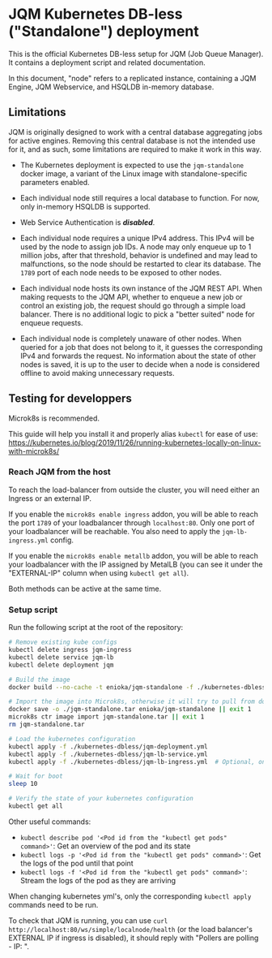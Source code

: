 # JQM Kubernetes DB-less ("Standalone") deployment

This is the official Kubernetes DB-less setup for JQM (Job Queue Manager). It contains a deployment script and related
documentation.

In this document, "node" refers to a replicated instance, containing a JQM Engine, JQM Webservice, and HSQLDB
in-memory database.

## Limitations

JQM is originally designed to work with a central database aggregating jobs for active engines. Removing this central
database is not the intended use for it, and as such, some limitations are required to make it work in this way.

- The Kubernetes deployment is expected to use the `jqm-standalone` docker image, a variant of the Linux image with
  standalone-specific parameters enabled.

- Each individual node still requires a local database to function. For now, only in-memory HSQLDB is supported.

- Web Service Authentication is ***disabled***.

- Each individual node requires a unique IPv4 address. This IPv4 will be used by the node to assign job IDs. A node may
  only enqueue up to 1 million jobs, after that threshold, behavior is undefined and may lead to malfunctions, so the
  node should be restarted to clear its database. The `1789` port of each node needs to be exposed to other nodes.

- Each individual node hosts its own instance of the JQM REST API. When making requests to the JQM API, whether to
  enqueue a new job or control an existing job, the request should go through a simple load balancer. There is no
  additional logic to pick a "better suited" node for enqueue requests.

- Each individual node is completely unaware of other nodes. When queried for a job that does not belong to it, it
  guesses the corresponding IPv4 and forwards the request. No information about the state of other nodes is saved, it
  is up to the user to decide when a node is considered offline to avoid making unnecessary requests.

## Testing for developpers

Microk8s is recommended.

This guide will help you install it and properly alias `kubectl` for ease of use:
https://kubernetes.io/blog/2019/11/26/running-kubernetes-locally-on-linux-with-microk8s/

### Reach JQM from the host

To reach the load-balancer from outside the cluster, you will need either an Ingress or an external IP.

If you enable the `microk8s enable ingress` addon, you will be able to reach the port `1789` of your loadbalancer
through `localhost:80`. Only one port of your loadbalancer will be reachable. You also need to apply the
`jqm-lb-ingress.yml` config.

If you enable the `microk8s enable metallb` addon, you will be able to reach your loadbalancer with the IP assigned by
MetalLB (you can see it under the "EXTERNAL-IP" column when using `kubectl get all`).

Both methods can be active at the same time.

### Setup script

Run the following script at the root of the repository:

```bash
# Remove existing kube configs
kubectl delete ingress jqm-ingress
kubectl delete service jqm-lb
kubectl delete deployment jqm

# Build the image
docker build --no-cache -t enioka/jqm-standalone -f ./kubernetes-dbless/docker/Dockerfile . || exit 1

# Import the image into Microk8s, otherwise it will try to pull from dockerio
docker save -o ./jqm-standalone.tar enioka/jqm-standalone || exit 1
microk8s ctr image import jqm-standalone.tar || exit 1
rm jqm-standalone.tar

# Load the kubernetes configuration
kubectl apply -f ./kubernetes-dbless/jqm-deployment.yml
kubectl apply -f ./kubernetes-dbless/jqm-lb-service.yml
kubectl apply -f ./kubernetes-dbless/jqm-lb-ingress.yml  # Optional, only if the `ingress` addon is enabled

# Wait for boot
sleep 10

# Verify the state of your kubernetes configuration
kubectl get all
```

Other useful commands:
- `kubectl describe pod '<Pod id from the "kubectl get pods" command>'`: Get an overview of the pod and its state
- `kubectl logs -p '<Pod id from the "kubectl get pods" command>'`: Get the logs of the pod until that point
- `kubectl logs -f '<Pod id from the "kubectl get pods" command>'`: Stream the logs of the pod as they are arriving

When changing kubernetes yml's, only the corresponding `kubectl apply` commands need to be run.

To check that JQM is running, you can use `curl http://localhost:80/ws/simple/localnode/health` (or the load balancer's
EXTERNAL IP if ingress is disabled), it should reply with "Pollers are polling - IP: <pod ip>".
